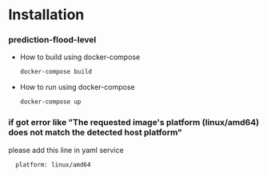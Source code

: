 
# Installation
### prediction-flood-level


* How to build using docker-compose
  ```bash
  docker-compose build
  ```

* How to run using docker-compose
  ```bash
  docker-compose up
  ```

### if got error like "The requested image's platform (linux/amd64) does not match the detected host platform"
please add this line in yaml service
```bash
  platform: linux/amd64
```
